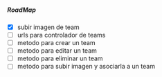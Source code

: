 ##### RoadMap

-   [x] subir imagen de team
-   [ ] urls para controlador de teams
-   [ ] metodo para crear un team
-   [ ] metodo para editar un team
-   [ ] metodo para eliminar un team
-   [ ] metodo para subir imagen y asociarla a un team
